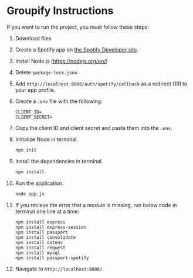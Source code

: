# Groupify Instructions

If you want to run the project, you must follow these steps:
1. Download files
1. Create a Spotify app on [the Spotify Developer site](https://developer.spotify.com/dashboard/).
1. Install Node.js (https://nodejs.org/en/)
1. Delete `package-lock.json`
1. Add `http://localhost:8888/auth/spotify/callback` as a redirect URI to your app profile.
1. Create a `.env` file with the following:

   ```
   CLIENT_ID=
   CLIENT_SECRET=
   ```

1. Copy the client ID and client secret and paste them into the `.env`.
1. Initialize Node in terminal.

   ```sh
   npm init
   ```

1. Install the dependencies in terminal.

   ```sh
   npm install
   ```

1. Run the application.

   ```sh
   node app.js
   ```

1. If you recieve the error that a module is missing, run below code in terminal one line at a time:

   ```
   npm install express
   npm install express-session
   npm install passport
   npm install consolidate
   npm install dotenv
   npm install request
   npm install mysql
   npm install passport-spotify 
   ```
1. Navigate to `http://localhost:8888/`.
